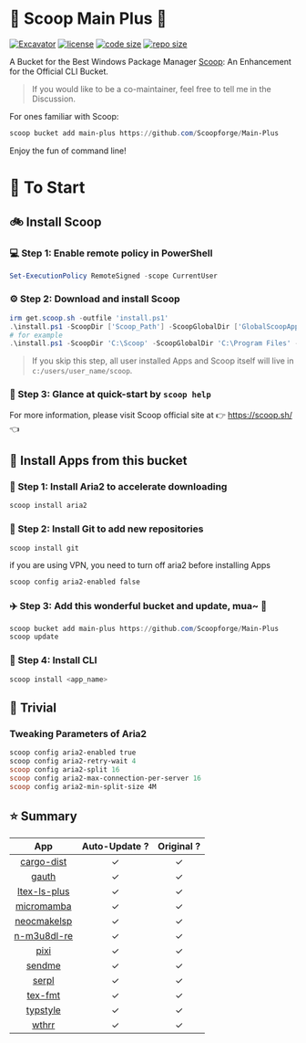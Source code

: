 # 🍨 Scoop Main Plus 🍨

[![Excavator](https://github.com/Scoopforge/Main-Plus/actions/workflows/ci.yml/badge.svg)](https://github.com/Scoopforge/Main-Plus/actions/workflows/ci.yml)
[![license](https://img.shields.io/github/license/Scoopforge/Main-Plus)](https://github.com/Scoopforge/Main-Plus/blob/master/LICENSE)
[![code size](https://img.shields.io/github/languages/code-size/Scoopforge/Main-Plus.svg)](https://img.shields.io/github/languages/code-size/Scoopforge/Main-Plus.svg)
[![repo size](https://img.shields.io/github/repo-size/Scoopforge/Main-Plus.svg)](https://img.shields.io/github/repo-size/Scoopforge/Main-Plus.svg)

A Bucket for the Best Windows Package Manager [Scoop](https://github.com/ScoopInstaller/Scoop): An Enhancement for the Official CLI Bucket.

> If you would like to be a co-maintainer, feel free to tell me in the Discussion.

For ones familiar with Scoop:

```powershell
scoop bucket add main-plus https://github.com/Scoopforge/Main-Plus
```

Enjoy the fun of command line!

# 🏃 To Start

## 🚲 Install Scoop

### 💻 Step 1: Enable remote policy in PowerShell

```powershell
Set-ExecutionPolicy RemoteSigned -scope CurrentUser
```

### ⚙️ Step 2: Download and install Scoop

```powershell
irm get.scoop.sh -outfile 'install.ps1'
.\install.ps1 -ScoopDir ['Scoop_Path'] -ScoopGlobalDir ['GlobalScoopApps_Path'] -NoProxy
# for example
.\install.ps1 -ScoopDir 'C:\Scoop' -ScoopGlobalDir 'C:\Program Files' -NoProxy
```

> If you skip this step, all user installed Apps and Scoop itself will live in `c:/users/user_name/scoop`.

### 📖 Step 3: Glance at quick-start by `scoop help`

For more information, please visit Scoop official site at 👉 https://scoop.sh/ 👈

## 🚗 Install Apps from this bucket

### 🚋 Step 1: Install Aria2 to accelerate downloading

```powershell
scoop install aria2
```

### 🎫 Step 2: Install Git to add new repositories

```powershell
scoop install git
```

if you are using VPN, you need to turn off aria2 before installing Apps

```powershell
scoop config aria2-enabled false
```

### ✈️ Step 3: Add this wonderful bucket and update, mua~ 💋

```powershell
scoop bucket add main-plus https://github.com/Scoopforge/Main-Plus
scoop update
```

### 🚀 Step 4: Install CLI

```powershell
scoop install <app_name>
```

## 📝 Trivial

### Tweaking Parameters of Aria2

```powershell
scoop config aria2-enabled true
scoop config aria2-retry-wait 4
scoop config aria2-split 16
scoop config aria2-max-connection-per-server 16
scoop config aria2-min-split-size 4M
```

## ⭐️ Summary

|                            App                            | Auto-Update ? | Original ? |
| :-------------------------------------------------------: | :-----------: | :--------: |
|   [cargo-dist](https://github.com/axodotdev/cargo-dist)   |       ✓       |     ✓      |
|        [gauth](https://github.com/pcarrier/gauth)         |       ✓       |     ✓      |
| [ltex-ls-plus](https://github.com/ltex-plus/ltex-ls-plus) |       ✓       |     ✓      |
|     [micromamba](https://github.com/mamba-org/mamba)      |       ✓       |     ✓      |
| [neocmakelsp](https://github.com/neocmakelsp/neocmakelsp) |       ✓       |     ✓      |
|   [n-m3u8dl-re](https://github.com/nilaoda/N_m3u8DL-RE)   |       ✓       |     ✓      |
|        [pixi](https://github.com/prefix-dev/pixi)         |       ✓       |     ✓      |
|      [sendme](https://github.com/n0-computer/sendme)      |       ✓       |     ✓      |
|      [serpl](https://github.com/yassinebridi/serpl)       |       ✓       |     ✓      |
|     [tex-fmt](https://github.com/WGUNDERWOOD/tex-fmt)     |       ✓       |     ✓      |
|   [typstyle](https://github.com/Enter-tainer/typstyle)    |       ✓       |     ✓      |
|  [wthrr](https://github.com/ttytm/wthrr-the-weathercrab)  |       ✓       |     ✓      |
